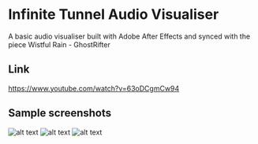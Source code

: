 # Infinite Tunnel Audio Visualiser
A basic audio visualiser built with Adobe After Effects and synced with the piece Wistful Rain - GhostRifter

## Link
https://www.youtube.com/watch?v=63oDCgmCw94

## Sample screenshots

![alt text](https://github.com/rethamlai/infinite-tunnel/blob/main/Sample/s1.png?raw=true)
![alt text](https://github.com/rethamlai/infinite-tunnel/blob/main/Sample/s2.png?raw=true)
![alt text](https://github.com/rethamlai/infinite-tunnel/blob/main/Sample/s3.png?raw=true)
